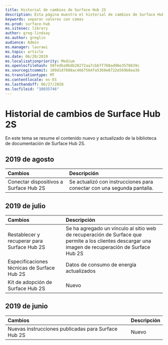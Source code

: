 ```yaml
---
title: Historial de cambios de Surface Hub 2S
description: Esta página muestra el historial de cambios de Surface Hub 2S.
keywords: separar valores con comas
ms.prod: surface-hub
ms.sitesec: library
author: greg-lindsay
ms.author: greglin
audience: Admin
ms.manager: laurawi
ms.topic: article
ms.date: 06/20/2019
ms.localizationpriority: Medium
ms.openlocfilehash: 58fedba9bdb28272aa7cbbff768ad96e3578639c
ms.sourcegitcommit: 109d1d7608ac4667564fa5369e8722e569b8ea36
ms.translationtype: MT
ms.contentlocale: es-ES
ms.lasthandoff: 06/27/2020
ms.locfileid: "10835746"
---
```

# Historial de cambios de Surface Hub 2S

En este tema se resume el contenido nuevo y actualizado de la biblioteca de documentación de Surface Hub 2S.

## 2019 de agosto

Cambios | Descripción
|:--- |:--- 
|Conectar dispositivos a Surface Hub 2S| Se actualizó con instrucciones para conectar con una segunda pantalla.

## 2019 de julio

Cambios | Descripción
|:--- |:--- |
| Restablecer y recuperar para Surface Hub 2S | Se ha agregado un vínculo al sitio web de recuperación de Surface que permite a los clientes descargar una imagen de recuperación de Surface Hub 2S |
| Especificaciones técnicas de Surface Hub 2S | Datos de consumo de energía actualizados |
| Kit de adopción de Surface Hub 2S | Nuevo |

## 2019 de junio

Cambios | Descripción
|:--- |:--- |
| Nuevas instrucciones publicadas para Surface Hub 2S | Nuevo |
